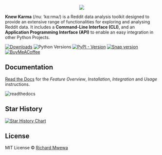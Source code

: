 <p align="center">
  <img src="https://github.com/user-attachments/assets/8d661d07-453a-4ff8-89e8-153472565b33" />
</p>

**Knew Karma** (/nuː ‘kɑːrmə/) is a Reddit data analysis toolkit designed to provide an extensive range of
functionalities for exploring and analysing Reddit data. It includes a **Command-Line Interface (CLI)**, and an
**Application Programming Interface (API)** to enable an easy integration in other Python Projects.

[![Downloads](https://static.pepy.tech/badge/knewkarma)](https://pepy.tech/project/knewkarma) ![Python Versions](https://img.shields.io/pypi/pyversions/knewkarma.svg)  [![PyPI - Version](https://img.shields.io/pypi/v/knewkarma?logo=pypi&link=https%3A%2F%2Fpypi.org%2Fproject%2Fknewkarma)](https://pypi.org/project/knewkarma) [![Snap version](https://img.shields.io/snapcraft/v/knewkarma/latest/stable?logo=snapcraft&color=%23BB431A)](https://snapcraft.io/knewkarma) [![BuyMeACoffee](https://img.shields.io/badge/Buy%20Me%20a%20Coffee-ffdd00?style=flat&logo=buy-me-a-coffee&logoColor=black)](https://buymeacoffee.com/rly0nheart)

## Documentation

[Read the Docs](https://knewkarma.readthedocs.io) for the *Feature Overview*, *Installation*, *Integration* and
*Usage* instructions.

![readthedocs](https://github.com/user-attachments/assets/c7a4513f-bc5a-4268-a496-3dd1b1198190)

## Star History

<a href="https://star-history.com/#bellingcat/knewkarma&Date">
 <picture>
   <source media="(prefers-color-scheme: dark)" srcset="https://api.star-history.com/svg?repos=bellingcat/knewkarma&type=Date&theme=dark" />
   <source media="(prefers-color-scheme: light)" srcset="https://api.star-history.com/svg?repos=bellingcat/knewkarma&type=Date" />
   <img alt="Star History Chart" src="https://api.star-history.com/svg?repos=bellingcat/knewkarma&type=Date" />
 </picture>
</a>

## License

MIT License © [Richard Mwewa](https://gravatar.com/rly0nheart)

